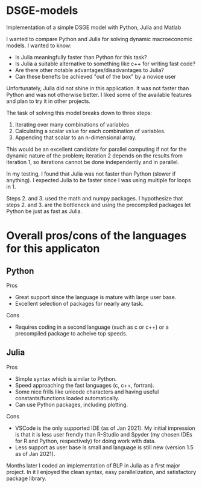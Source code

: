# DSGE-models
Implementation of a simple DSGE model with Python, Julia and Matlab

I wanted to compare Python and Julia for solving dynamic macroeconomic models. I wanted to know:
- Is Julia meaningfully faster than Python for this task?
- Is Julia a suitable alternative to something like c++ for writing fast code?
- Are there other notable advantages/disadvantages to Julia?
- Can these benefts be achieved "out of the box" by a novice user

Unfortunately, Julia did not shine in this application. It was not faster than Python and was not otherwise better. I liked some of the available features and plan to try it in other projects.

The task of solving this model breaks down to three steps:
1. Iterating over many combinations of variables
2. Calculating a scalar value for each combination of variables.
3. Appending that scalar to an n-dimensional array.

This would be an excellent candidate for parallel computing if not for the dynamic nature of the problem; iteration 2 depends on the results from iteration 1, so iterations cannot be done independently and in parallel.

In my testing, I found that Julia was not faster than Python (slower if anything). I expected Julia to be faster since I was using multiple for loops in 1.

Steps 2. and 3. used the math and numpy packages. I hypothesize that steps 2. and 3. are the bottleneck and using the precompiled packages let Python be just as fast as Julia. 

# Overall pros/cons of the languages for this applicaton

## Python
Pros
- Great support since the language is mature with large user base.
- Excellent selection of packages for nearly any task.

Cons
- Requires coding in a second language (such as c or c++) or a precompiled package to acheive top speeds.


## Julia
Pros
- Simple syntax which is similar to Python.
- Speed approaching the fast languages (c, c++, fortran).
- Some nice frills like unicode characters and having useful constants/functions loaded automatically.
- Can use Python packages, including plotting.

Cons
- VSCode is the only supported IDE (as of Jan 2021). My initial impression is that it is less user frendly than R-Studio and Spyder (my chosen IDEs for R and Python, respectively) for doing work with data.
- Less support as user base is small and language is still new (version 1.5 as of Jan 2021).

Months later I coded an implementation of BLP in Julia as a first major project. In it I enjoyed the clean syntax, easy parallelization, and satisfactory package library.
